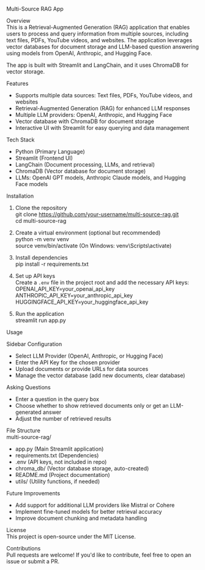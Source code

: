 Multi-Source RAG App  

Overview  
This is a Retrieval-Augmented Generation (RAG) application that enables users to process and query information from multiple sources, including text files, PDFs, YouTube videos, and websites. The application leverages vector databases for document storage and LLM-based question answering using models from OpenAI, Anthropic, and Hugging Face.  

The app is built with Streamlit and LangChain, and it uses ChromaDB for vector storage.  

Features  
- Supports multiple data sources: Text files, PDFs, YouTube videos, and websites  
- Retrieval-Augmented Generation (RAG) for enhanced LLM responses  
- Multiple LLM providers: OpenAI, Anthropic, and Hugging Face  
- Vector database with ChromaDB for document storage  
- Interactive UI with Streamlit for easy querying and data management  

Tech Stack  
- Python (Primary Language)  
- Streamlit (Frontend UI)  
- LangChain (Document processing, LLMs, and retrieval)  
- ChromaDB (Vector database for document storage)  
- LLMs: OpenAI GPT models, Anthropic Claude models, and Hugging Face models  

Installation  

1. Clone the repository  
git clone https://github.com/your-username/multi-source-rag.git  
cd multi-source-rag  

2. Create a virtual environment (optional but recommended)  
python -m venv venv  
source venv/bin/activate  (On Windows: venv\Scripts\activate)  

3. Install dependencies  
pip install -r requirements.txt  

4. Set up API keys  
Create a `.env` file in the project root and add the necessary API keys:  
OPENAI_API_KEY=your_openai_api_key  
ANTHROPIC_API_KEY=your_anthropic_api_key  
HUGGINGFACE_API_KEY=your_huggingface_api_key  

5. Run the application  
streamlit run app.py  

Usage  

Sidebar Configuration  
- Select LLM Provider (OpenAI, Anthropic, or Hugging Face)  
- Enter the API Key for the chosen provider  
- Upload documents or provide URLs for data sources  
- Manage the vector database (add new documents, clear database)  

Asking Questions  
- Enter a question in the query box  
- Choose whether to show retrieved documents only or get an LLM-generated answer  
- Adjust the number of retrieved results  

File Structure  
multi-source-rag/  
- app.py (Main Streamlit application)  
- requirements.txt (Dependencies)  
- .env (API keys, not included in repo)  
- chroma_db/ (Vector database storage, auto-created)  
- README.md (Project documentation)  
- utils/ (Utility functions, if needed)  

Future Improvements  
- Add support for additional LLM providers like Mistral or Cohere  
- Implement fine-tuned models for better retrieval accuracy  
- Improve document chunking and metadata handling  

License  
This project is open-source under the MIT License.  

Contributions  
Pull requests are welcome! If you'd like to contribute, feel free to open an issue or submit a PR.  

